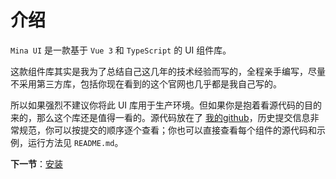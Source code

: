 # 介绍

`Mina UI` 是一款基于 `Vue 3` 和 `TypeScript` 的 UI 组件库。

这款组件库其实是我为了总结自己这几年的技术经验而写的，全程亲手编写，尽量不采用第三方库，包括你现在看到的这个官网也几乎都是我自己写的。

所以如果强烈不建议你将此 UI 库用于生产环境。但如果你是抱着看源代码的目的来的，那么这个库还是值得一看的。源代码放在了 [我的github](github.com/xuansining/mina-ui)，历史提交信息非常规范，你可以按提交的顺序逐个查看；你也可以直接查看每个组件的源代码和示例，运行方法见 `README.md`。

**下一节**：[安装](#/doc/install)